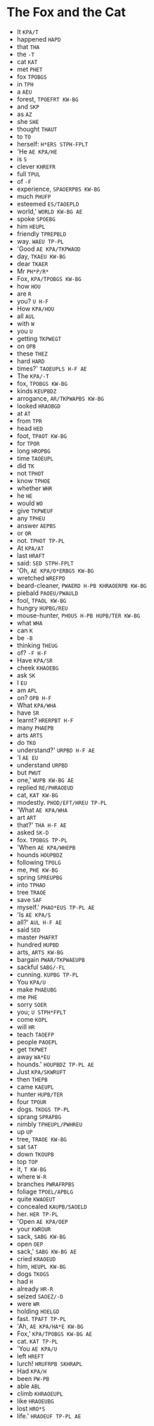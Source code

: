 # The Fox and the Cat

* It `KPA/T`
* happened `HAPD`
* that `THA`
* the `-T`
* cat `KAT`
* met `PHET`
* fox `TPOBGS`
* in `TPH`
* a `AEU`
* forest, `TPOEFRT KW-BG`
* and `SKP`
* as `AZ`
* she `SHE`
* thought `THAUT`
* to `TO`
* herself: `H*ERS STPH-FPLT`
* 'He `AE KPA/HE`
* is `S`
* clever `KHREFR`
* full `TPUL`
* of `-F`
* experience, `SPAOERPBS KW-BG`
* much `PHUFP`
* esteemed `ES/TAOEPLD`
* world,' `WORLD KW-BG AE`
* spoke `SPOEBG`
* him `HEUPL`
* friendly `TPREPBLD`
* way. `WAEU TP-PL`
* 'Good `AE KPA/TKPWAOD`
* day, `TKAEU KW-BG`
* dear `TKAER`
* Mr `PH*P/R*`
* Fox, `KPA/TPOBGS KW-BG`
* how `HOU`
* are `R`
* you? `U H-F`
* How `KPA/HOU`
* all `AUL`
* with `W`
* you `U`
* getting `TKPWEGT`
* on `OPB`
* these `THEZ`
* hard `HARD`
* times?' `TAOEUPLS H-F AE`
* The `KPA/-T`
* fox, `TPOBGS KW-BG`
* kinds `KEUPBDZ`
* arrogance, `AR/TKPWAPBS KW-BG`
* looked `HRAOBGD`
* at `AT`
* from `TPR`
* head `HED`
* foot, `TPAOT KW-BG`
* for `TPOR`
* long `HROPBG`
* time `TAOEUPL`
* did `TK`
* not `TPHOT`
* know `TPHOE`
* whether `WHR`
* he `HE`
* would `WO`
* give `TKPWEUF`
* any `TPHEU`
* answer `AEPBS`
* or `OR`
* not. `TPHOT TP-PL`
* At `KPA/AT`
* last `HRAFT`
* said: `SED STPH-FPLT`
* 'Oh, `AE KPA/O*ERBGS KW-BG`
* wretched `WREFPD`
* beard-cleaner, `PWAERD H-PB KHRAOERPB KW-BG`
* piebald `PAOEU/PWAULD`
* fool, `TPAOL KW-BG`
* hungry `HUPBG/REU`
* mouse-hunter, `PHOUS H-PB HUPB/TER KW-BG`
* what `WHA`
* can `K`
* be `-B`
* thinking `THEUG`
* of? `-F H-F`
* Have `KPA/SR`
* cheek `KHAOEBG`
* ask `SK`
* I `EU`
* am `APL`
* on? `OPB H-F`
* What `KPA/WHA`
* have `SR`
* learnt? `HRERPBT H-F`
* many `PHAEPB`
* arts `ARTS`
* do `TKO`
* understand?' `URPBD H-F AE`
* 'I `AE EU`
* understand `URPBD`
* but `PWUT`
* one,' `WUPB KW-BG AE`
* replied `RE/PHRAOEUD`
* cat, `KAT KW-BG`
* modestly. `PHOD/EFT/HREU TP-PL`
* 'What `AE KPA/WHA`
* art `ART`
* that?' `THA H-F AE`
* asked `SK-D`
* fox. `TPOBGS TP-PL`
* 'When `AE KPA/WHEPB`
* hounds `HOUPBDZ`
* following `TPOLG`
* me, `PHE KW-BG`
* spring `SPREUPBG`
* into `TPHAO`
* tree `TRAOE`
* save `SAF`
* myself.' `PHAO*EUS TP-PL AE`
* 'Is `AE KPA/S`
* all?' `AUL H-F AE`
* said `SED`
* master `PHAFRT`
* hundred `HUPBD`
* arts, `ARTS KW-BG`
* bargain `PWAR/TKPWAEUPB`
* sackful `SABG/-FL`
* cunning. `KUPBG TP-PL`
* You `KPA/U`
* make `PHAEUBG`
* me `PHE`
* sorry `SOER`
* you; `U STPH*FPLT`
* come `KOPL`
* will `HR`
* teach `TAOEFP`
* people `PAOEPL`
* get `TKPWET`
* away `WA*EU`
* hounds.' `HOUPBDZ TP-PL AE`
* Just `KPA/SKWRUFT`
* then `THEPB`
* came `KAEUPL`
* hunter `HUPB/TER`
* four `TPOUR`
* dogs. `TKOGS TP-PL`
* sprang `SPRAPBG`
* nimbly `TPHEUPL/PWHREU`
* up `UP`
* tree, `TRAOE KW-BG`
* sat `SAT`
* down `TKOUPB`
* top `TOP`
* it, `T KW-BG`
* where `W-R`
* branches `PWRAFRPBS`
* foliage `TPOEL/APBLG`
* quite `KWAOEUT`
* concealed `KAUPB/SAOELD`
* her. `HER TP-PL`
* 'Open `AE KPA/OEP`
* your `KWROUR`
* sack, `SABG KW-BG`
* open `OEP`
* sack,' `SABG KW-BG AE`
* cried `KRAOEUD`
* him, `HEUPL KW-BG`
* dogs `TKOGS`
* had `H`
* already `HR-R`
* seized `SAOEZ/-D`
* were `WR`
* holding `HOELGD`
* fast. `TPAFT TP-PL`
* 'Ah, `AE KPA/HA*E KW-BG`
* Fox,' `KPA/TPOBGS KW-BG AE`
* cat. `KAT TP-PL`
* 'You `AE KPA/U`
* left `HREFT`
* lurch! `HRUFRPB SKHRAPL`
* Had `KPA/H`
* been `PW-PB`
* able `ABL`
* climb `KHRAOEUPL`
* like `HRAOEUBG`
* lost `HRO*S`
* life.' `HRAOEUF TP-PL AE`
